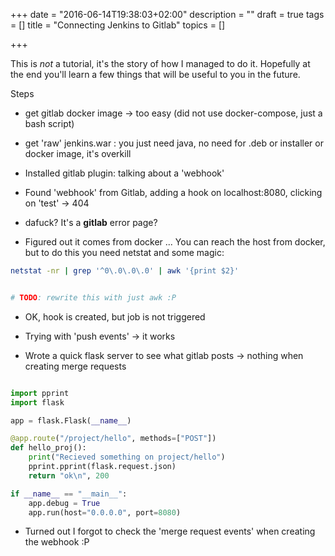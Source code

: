 +++
date = "2016-06-14T19:38:03+02:00"
description = ""
draft = true
tags = []
title = "Connecting Jenkins to Gitlab"
topics = []

+++

This is *not* a tutorial, it's the story of how I managed to do it.
Hopefully at the end you'll learn a few things that will be useful
to you in the future.

Steps

* get gitlab docker image -> too easy
  (did not use docker-compose, just a bash script)

* get 'raw' jenkins.war : you just need java, no need for .deb or installer or
  docker image, it's overkill

* Installed gitlab plugin: talking about a 'webhook'

* Found 'webhook' from Gitlab, adding a hook on localhost:8080, clicking on 'test' -> 404
 * dafuck? It's a **gitlab** error page?

* Figured out it comes from docker ... You can reach the host from docker, but to do this
  you need netstat and some magic:

```bash
netstat -nr | grep '^0\.0\.0\.0' | awk '{print $2}'


# TODO: rewrite this with just awk :P

```

* OK, hook is created, but job is not triggered

* Trying with 'push events' -> it works

* Wrote a quick flask server to see what gitlab posts -> nothing when creating merge requests

```python

import pprint
import flask

app = flask.Flask(__name__)

@app.route("/project/hello", methods=["POST"])
def hello_proj():
    print("Recieved something on project/hello")
    pprint.pprint(flask.request.json)
    return "ok\n", 200

if __name__ == "__main__":
    app.debug = True
    app.run(host="0.0.0.0", port=8080)

```

* Turned out I forgot to check the 'merge request events' when creating the webhook :P
